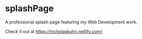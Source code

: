 # splashPage
A professional splash page featuring my Web Development work. 

Check it out at https://nicholaskuhn.netlify.com/
